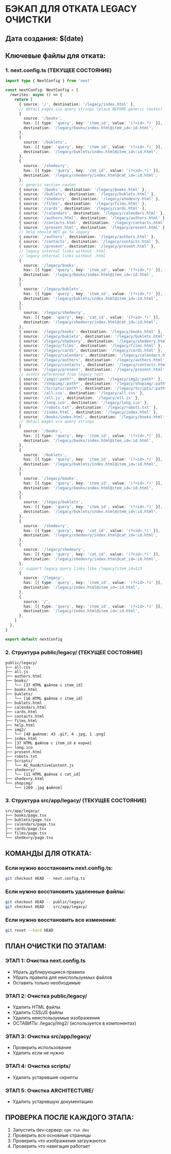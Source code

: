 # БЭКАП ДЛЯ ОТКАТА LEGACY ОЧИСТКИ

## Дата создания: $(date)

## Ключевые файлы для отката:

### 1. next.config.ts (ТЕКУЩЕЕ СОСТОЯНИЕ)
```typescript
import type { NextConfig } from 'next'

const nextConfig: NextConfig = {
  rewrites: async () => {
    return [
      { source: '/', destination: '/legacy/index.html' },
      // detail pages via query strings (place BEFORE generic routes)
      {
        source: '/books',
        has: [{ type: 'query', key: 'item_id', value: '(?<id>.*)' }],
        destination: '/legacy/books/index.html@item_id=:id.html',
      },
      {
        source: '/buklets',
        has: [{ type: 'query', key: 'item_id', value: '(?<id>.*)' }],
        destination: '/legacy/buklets/index.html@item_id=:id.html',
      },
      {
        source: '/shedevry',
        has: [{ type: 'query', key: 'cat_id', value: '(?<id>.*)' }],
        destination: '/legacy/shedevry/index.html@cat_id=:id.html',
      },
      // generic section routes
      { source: '/books', destination: '/legacy/books.html' },
      { source: '/buklets', destination: '/legacy/buklets.html' },
      { source: '/shedevry', destination: '/legacy/shedevry.html' },
      { source: '/films', destination: '/legacy/films.html' },
      { source: '/cards', destination: '/legacy/cards.html' },
      { source: '/calendars', destination: '/legacy/calendars.html' },
      { source: '/authors.html', destination: '/legacy/authors.html' },
      { source: '/contacts.html', destination: '/legacy/contacts.html' },
      { source: '/present.html', destination: '/legacy/present.html' },
      // help should NOT go to legacy
      { source: '/authors', destination: '/legacy/authors.html' },
      { source: '/contacts', destination: '/legacy/contacts.html' },
      { source: '/present', destination: '/legacy/present.html' },
      // legacy internal links without .html
      // legacy internal links without .html
      {
        source: '/legacy/books',
        has: [{ type: 'query', key: 'item_id', value: '(?<id>.*)' }],
        destination: '/legacy/books/index.html@item_id=:id.html',
      },
      {
        source: '/legacy/buklets',
        has: [{ type: 'query', key: 'item_id', value: '(?<id>.*)' }],
        destination: '/legacy/buklets/index.html@item_id=:id.html',
      },
      {
        source: '/legacy/shedevry',
        has: [{ type: 'query', key: 'cat_id', value: '(?<id>.*)' }],
        destination: '/legacy/shedevry/index.html@cat_id=:id.html',
      },
      { source: '/legacy/books', destination: '/legacy/books.html' },
      { source: '/legacy/buklets', destination: '/legacy/buklets.html' },
      { source: '/legacy/shedevry', destination: '/legacy/shedevry.html' },
      { source: '/legacy/films', destination: '/legacy/films.html' },
      { source: '/legacy/cards', destination: '/legacy/cards.html' },
      { source: '/legacy/calendars', destination: '/legacy/calendars.html' },
      { source: '/legacy/authors', destination: '/legacy/authors.html' },
      { source: '/legacy/contacts', destination: '/legacy/contacts.html' },
      { source: '/legacy/present', destination: '/legacy/present.html' },
      // assets referenced from legacy root
      { source: '/img2/:path*', destination: '/legacy/img2/:path*' },
      { source: '/shopimg/:path*', destination: '/legacy/shopimg/:path*' },
      { source: '/Scripts/:path*', destination: '/legacy/Scripts/:path*' },
      { source: '/all.css', destination: '/legacy/all.css' },
      { source: '/all.js', destination: '/legacy/all.js' },
      { source: '/long.ico', destination: '/legacy/long.ico' },
      { source: '/robots.txt', destination: '/legacy/robots.txt' },
      { source: '/index.html', destination: '/legacy/index.html' },
      { source: '/books/index.html', destination: '/legacy/books.html' },
      // detail pages via query strings
      {
        source: '/books',
        has: [{ type: 'query', key: 'item_id', value: '(?<id>.*)' }],
        destination: '/legacy/books/index.html@item_id=:id.html',
      },
      {
        source: '/buklets',
        has: [{ type: 'query', key: 'item_id', value: '(?<id>.*)' }],
        destination: '/legacy/buklets/index.html@item_id=:id.html',
      },
      {
        source: '/legacy/books',
        has: [{ type: 'query', key: 'item_id', value: '(?<id>.*)' }],
        destination: '/legacy/books/index.html@item_id=:id.html',
      },
      {
        source: '/legacy/buklets',
        has: [{ type: 'query', key: 'item_id', value: '(?<id>.*)' }],
        destination: '/legacy/buklets/index.html@item_id=:id.html',
      },
      {
        source: '/shedevry',
        has: [{ type: 'query', key: 'cat_id', value: '(?<id>.*)' }],
        destination: '/legacy/shedevry/index.html@cat_id=:id.html',
      },
      {
        source: '/legacy/shedevry',
        has: [{ type: 'query', key: 'cat_id', value: '(?<id>.*)' }],
        destination: '/legacy/shedevry/index.html@cat_id=:id.html',
      },
      // support legacy query links like /legacy?item_id=123
      {
        source: '/legacy',
        has: [{ type: 'query', key: 'item_id', value: '(?<id>.*)' }],
        destination: '/legacy/index.html@item_id=:id.html',
      },
      {
        source: '/',
        has: [{ type: 'query', key: 'item_id', value: '(?<id>.*)' }],
        destination: '/legacy/index.html@item_id=:id.html',
      },
    ]
  },
}

export default nextConfig
```

### 2. Структура public/legacy/ (ТЕКУЩЕЕ СОСТОЯНИЕ)
```
public/legacy/
├── all.css
├── all.js
├── authors.html
├── books/
│   └── [37 HTML файлов с item_id]
├── books.html
├── buklets/
│   └── [16 HTML файлов с item_id]
├── buklets.html
├── calendars.html
├── cards.html
├── contacts.html
├── films.html
├── help.html
├── img2/
│   └── [48 файлов: 43 .gif, 4 .jpg, 1 .png]
├── index.html
├── [37 HTML файлов с item_id в корне]
├── long.ico
├── present.html
├── robots.txt
├── Scripts/
│   └── AC_RunActiveContent.js
├── shedevry/
│   └── [11 HTML файлов с cat_id]
├── shedevry.html
└── shopimg/
    └── [269 .jpg файлов]
```

### 3. Структура src/app/legacy/ (ТЕКУЩЕЕ СОСТОЯНИЕ)
```
src/app/legacy/
├── books/page.tsx
├── buklets/page.tsx
├── calendars/page.tsx
├── cards/page.tsx
├── films/page.tsx
└── shedevry/page.tsx
```

## КОМАНДЫ ДЛЯ ОТКАТА:

### Если нужно восстановить next.config.ts:
```bash
git checkout HEAD -- next.config.ts
```

### Если нужно восстановить удаленные файлы:
```bash
git checkout HEAD -- public/legacy/
git checkout HEAD -- src/app/legacy/
```

### Если нужно восстановить все изменения:
```bash
git reset --hard HEAD
```

## ПЛАН ОЧИСТКИ ПО ЭТАПАМ:

### ЭТАП 1: Очистка next.config.ts
- Убрать дублирующиеся правила
- Убрать правила для неиспользуемых файлов
- Оставить только необходимые

### ЭТАП 2: Очистка public/legacy/
- Удалить HTML файлы
- Удалить CSS/JS файлы  
- Удалить неиспользуемые изображения
- ОСТАВИТЬ: /legacy/img2/ (используется в компонентах)

### ЭТАП 3: Очистка src/app/legacy/
- Проверить использование
- Удалить если не нужно

### ЭТАП 4: Очистка scripts/
- Удалить устаревшие скрипты

### ЭТАП 5: Очистка ARCHITECTURE/
- Удалить устаревшую документацию

## ПРОВЕРКА ПОСЛЕ КАЖДОГО ЭТАПА:
1. Запустить dev-сервер: `npm run dev`
2. Проверить все основные страницы
3. Проверить что изображения загружаются
4. Проверить что навигация работает
